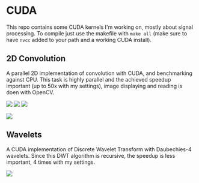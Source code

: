 # CUDA

This repo contains some CUDA kernels I'm working on, mostly about signal processing. To compile just use the makefile with `make all` (make sure to have `nvcc` added to your path and a working CUDA install).


## 2D Convolution 

A parallel 2D implementation of convolution with CUDA, and benchmarking against CPU. This task is highly parallel and the achieved speedup important (up to 50x with my settings), image displaying and reading is doen with OpenCV.

![](https://github.com/jopago/cuda/raw/master/conv2d/img/lena.png)
![](https://github.com/jopago/cuda/raw/master/conv2d/img/convolution_gpu.png)
![](https://github.com/jopago/cuda/raw/master/conv2d/img/convolution_gpu_sharpen.png)

![](https://github.com/jopago/cuda/raw/master/conv2d/img/timing_conv2d.png)

## Wavelets 

A CUDA implementation of Discrete Wavelet Transform with Daubechies-4 wavelets. Since this DWT algorithm is recursive, the speedup is less important, 4 times with my settings. 

![](https://github.com/jopago/cuda/raw/master/wavelets/img/timing_wavelets.png)
